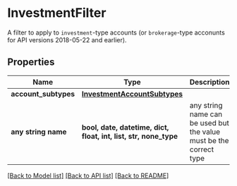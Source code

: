 # InvestmentFilter

A filter to apply to `investment`-type accounts (or `brokerage`-type acconunts for API versions 2018-05-22 and earlier).

## Properties
Name | Type | Description | Notes
------------ | ------------- | ------------- | -------------
**account_subtypes** | [**InvestmentAccountSubtypes**](InvestmentAccountSubtypes.md) |  | 
**any string name** | **bool, date, datetime, dict, float, int, list, str, none_type** | any string name can be used but the value must be the correct type | [optional]

[[Back to Model list]](../README.md#documentation-for-models) [[Back to API list]](../README.md#documentation-for-api-endpoints) [[Back to README]](../README.md)


